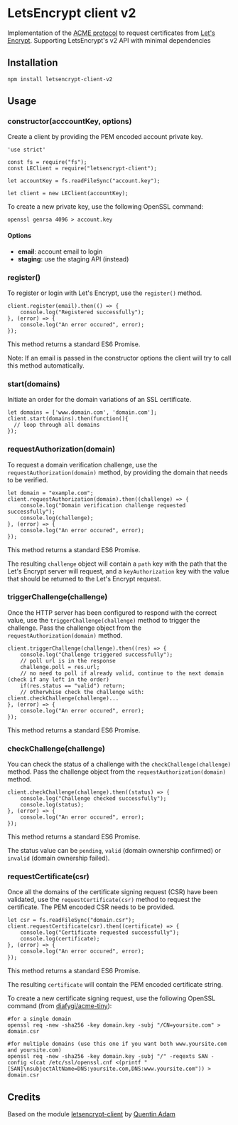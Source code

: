 # LetsEncrypt client v2

Implementation of the [ACME protocol](https://letsencrypt.github.io/acme-spec/) to request certificates from [Let's Encrypt](https://letsencrypt.org/). Supporting LetsEncrypt's v2 API with minimal dependencies

## Installation

```
npm install letsencrypt-client-v2
```

## Usage

### constructor(acccountKey, options)

Create a client by providing the PEM encoded account private key.

```
'use strict'

const fs = require("fs");
const LEClient = require("letsencrypt-client");

let accountKey = fs.readFileSync("account.key");

let client = new LEClient(accountKey);
```

To create a new private key, use the following OpenSSL command:

```
openssl genrsa 4096 > account.key
```

#### Options 

* **email**: account email to login
* **staging**: use the staging API (instead)
  

### register()

To register or login with Let's Encrypt, use the ```register()``` method.

```
client.register(email).then(() => {
    console.log("Registered successfully");
}, (error) => {
    console.log("An error occured", error);
});
```

This method returns a standard ES6 Promise.

Note: If an email is passed in the constructor options the client will try to call this method automatically.

### start(domains)

Initiate an order for the domain variations of an SSL certificate.
```
let domains = ['www.domain.com', 'domain.com'];
client.start(domains).then(function(){
  // loop through all domains
});
```

### requestAuthorization(domain)

To request a domain verification challenge, use the ```requestAuthorization(domain)``` method, by providing the domain that needs to be verified.

```
let domain = "example.com";
client.requestAuthorization(domain).then((challenge) => {
    console.log("Domain verification challenge requested successfully");
    console.log(challenge);
}, (error) => {
    console.log("An error occured", error);
});
```

This method returns a standard ES6 Promise.

The resulting ```challenge``` object will contain a ```path``` key with the path that the Let's Encrypt server will request, and a ```keyAuthorization``` key with the value that should be returned to the Let's Encrypt request.

### triggerChallenge(challenge)

Once the HTTP server has been configured to respond with the correct value, use the ```triggerChallenge(challenge)``` method to trigger the challenge. Pass the challenge object from the ```requestAuthorization(domain)``` method.

```
client.triggerChallenge(challenge).then((res) => {
    console.log("Challenge triggered successfully");
    // poll url is in the response
    challenge.poll = res.url;
    // no need to poll if already valid, continue to the next domain (check if any left in the order)
    if(res.status == "valid") return;
    // otherwhise check the challenge with: client.checkChallenge(challenge)...
}, (error) => {
    console.log("An error occured", error);
});
```

This method returns a standard ES6 Promise.

### checkChallenge(challenge)

You can check the status of a challenge with the ```checkChallenge(challenge)``` method. Pass the challenge object from the ```requestAuthorization(domain)``` method.

```
client.checkChallenge(challenge).then((status) => {
    console.log("Challenge checked successfully");
    console.log(status);
}, (error) => {
    console.log("An error occured", error);
});
```

This method returns a standard ES6 Promise.

The status value can be ```pending```, ```valid``` (domain ownership confirmed) or ```invalid``` (domain ownership failed).

### requestCertificate(csr)

Once all the domains of the certificate signing request (CSR) have been validated, use the ```requestCertificate(csr)``` method to request the certificate. The PEM encoded CSR needs to be provided.

```
let csr = fs.readFileSync("domain.csr");
client.requestCertificate(csr).then((certificate) => {
    console.log("Certificate requested successfully");
    console.log(certificate);
}, (error) => {
    console.log("An error occured", error);
});
```

This method returns a standard ES6 Promise.

The resulting ```certificate``` will contain the PEM encoded certificate string.

To create a new certificate signing request, use the following OpenSSL command (from [diafygi/acme-tiny](https://github.com/diafygi/acme-tiny)):

```
#for a single domain
openssl req -new -sha256 -key domain.key -subj "/CN=yoursite.com" > domain.csr

#for multiple domains (use this one if you want both www.yoursite.com and yoursite.com)
openssl req -new -sha256 -key domain.key -subj "/" -reqexts SAN -config <(cat /etc/ssl/openssl.cnf <(printf "[SAN]\nsubjectAltName=DNS:yoursite.com,DNS:www.yoursite.com")) > domain.csr
```

## Credits 

Based on the module [letsencrypt-client](https://github.com/quentinadam/node-letsencrypt-client) by [Quentin Adam](quentinadam@gmail.com)



